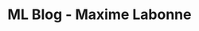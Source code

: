 ---
title: ML Blog - Maxime Labonne
tags: [GNN,LLM,Implementation of various Models,Deep Learning,NLP]
style: fill
color: primary
description: Technical articles about graph neural networks, large language models, and convex optimization.
external_url: https://mlabonne.github.io/blog/
---